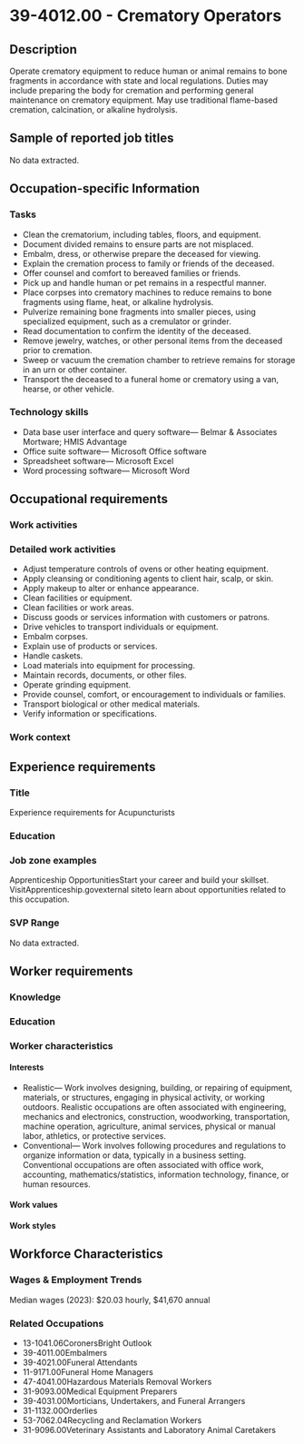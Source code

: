 # 39-4012.00 - Crematory Operators

## Description
Operate crematory equipment to reduce human or animal remains to bone fragments in accordance with state and local regulations. Duties may include preparing the body for cremation and performing general maintenance on crematory equipment. May use traditional flame-based cremation, calcination, or alkaline hydrolysis.

## Sample of reported job titles
No data extracted.

## Occupation-specific Information
### Tasks
- Clean the crematorium, including tables, floors, and equipment.
- Document divided remains to ensure parts are not misplaced.
- Embalm, dress, or otherwise prepare the deceased for viewing.
- Explain the cremation process to family or friends of the deceased.
- Offer counsel and comfort to bereaved families or friends.
- Pick up and handle human or pet remains in a respectful manner.
- Place corpses into crematory machines to reduce remains to bone fragments using flame, heat, or alkaline hydrolysis.
- Pulverize remaining bone fragments into smaller pieces, using specialized equipment, such as a cremulator or grinder.
- Read documentation to confirm the identity of the deceased.
- Remove jewelry, watches, or other personal items from the deceased prior to cremation.
- Sweep or vacuum the cremation chamber to retrieve remains for storage in an urn or other container.
- Transport the deceased to a funeral home or crematory using a van, hearse, or other vehicle.

### Technology skills
- Data base user interface and query software— Belmar & Associates Mortware; HMIS Advantage
- Office suite software— Microsoft Office software
- Spreadsheet software— Microsoft Excel
- Word processing software— Microsoft Word

## Occupational requirements
### Work activities


### Detailed work activities
- Adjust temperature controls of ovens or other heating equipment.
- Apply cleansing or conditioning agents to client hair, scalp, or skin.
- Apply makeup to alter or enhance appearance.
- Clean facilities or equipment.
- Clean facilities or work areas.
- Discuss goods or services information with customers or patrons.
- Drive vehicles to transport individuals or equipment.
- Embalm corpses.
- Explain use of products or services.
- Handle caskets.
- Load materials into equipment for processing.
- Maintain records, documents, or other files.
- Operate grinding equipment.
- Provide counsel, comfort, or encouragement to individuals or families.
- Transport biological or other medical materials.
- Verify information or specifications.

### Work context


## Experience requirements
### Title
Experience requirements for Acupuncturists

### Education


### Job zone examples
Apprenticeship OpportunitiesStart your career and build your skillset. VisitApprenticeship.govexternal siteto learn about opportunities related to this occupation.

### SVP Range
No data extracted.

## Worker requirements
### Knowledge


### Education


### Worker characteristics
#### Interests
- Realistic— Work involves designing, building, or repairing of equipment, materials, or structures, engaging in physical activity, or working outdoors. Realistic occupations are often associated with engineering, mechanics and electronics, construction, woodworking, transportation, machine operation, agriculture, animal services, physical or manual labor, athletics, or protective services.
- Conventional— Work involves following procedures and regulations to organize information or data, typically in a business setting. Conventional occupations are often associated with office work, accounting, mathematics/statistics, information technology, finance, or human resources.

#### Work values


#### Work styles


## Workforce Characteristics
### Wages & Employment Trends
Median wages (2023): $20.03 hourly, $41,670 annual

### Related Occupations
- 13-1041.06CoronersBright Outlook
- 39-4011.00Embalmers
- 39-4021.00Funeral Attendants
- 11-9171.00Funeral Home Managers
- 47-4041.00Hazardous Materials Removal Workers
- 31-9093.00Medical Equipment Preparers
- 39-4031.00Morticians, Undertakers, and Funeral Arrangers
- 31-1132.00Orderlies
- 53-7062.04Recycling and Reclamation Workers
- 31-9096.00Veterinary Assistants and Laboratory Animal Caretakers